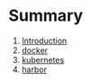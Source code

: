 # Summary

1. [Introduction](README.md)
2. [docker](docker.md)
3. [kubernetes](kubernetes.md)
4. [harbor](harbor.md)



